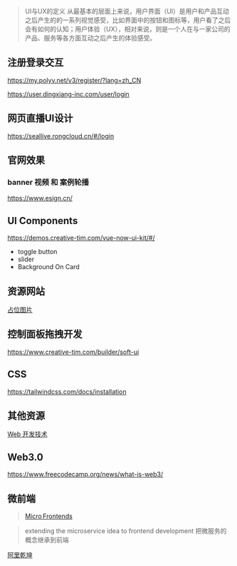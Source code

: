 > UI与UX的定义
从最基本的层面上来说，用户界面（UI）是用户和产品互动之后产生的的一系列视觉感受，比如界面中的按钮和图标等，用户看了之后会有如何的认知；用户体验（UX），相对来说，则是一个人在与一家公司的产品、服务等各方面互动之后产生的体验感受。

## 注册登录交互
https://my.polyv.net/v3/register/?lang=zh_CN

https://user.dingxiang-inc.com/user/login

## 网页直播UI设计
https://seallive.rongcloud.cn/#/login

## 官网效果
### banner 视频 和 案例轮播
https://www.esign.cn/

## UI Components
https://demos.creative-tim.com/vue-now-ui-kit/#/

- toggle button 
- slider
- Background On Card

## 资源网站
[占位图片](https://picsum.photos/)

## 控制面板拖拽开发
https://www.creative-tim.com/builder/soft-ui

## CSS
https://tailwindcss.com/docs/installation


## 其他资源
[Web 开发技术](https://developer.mozilla.org/zh-CN/docs/Web)

## Web3.0
https://www.freecodecamp.org/news/what-is-web3/

## 微前端
> [Micro Frontends](https://micro-frontends.org/)

> extending the microservice idea to frontend development
> 把微服务的概念继承到前端

[阿里乾坤](https://qiankun.umijs.org/zh)